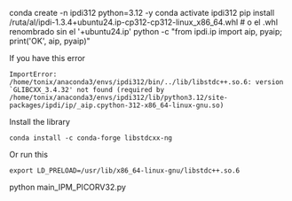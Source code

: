 
conda create -n ipdi312 python=3.12 -y
conda activate ipdi312
pip install /ruta/al/ipdi-1.3.4+ubuntu24.ip-cp312-cp312-linux_x86_64.whl  # o el .whl renombrado sin el '+ubuntu24.ip'
python -c "from ipdi.ip import aip, pyaip; print('OK', aip, pyaip)"

If you have this error 
```
ImportError: /home/tonix/anaconda3/envs/ipdi312/bin/../lib/libstdc++.so.6: version `GLIBCXX_3.4.32' not found (required by /home/tonix/anaconda3/envs/ipdi312/lib/python3.12/site-packages/ipdi/ip/_aip.cpython-312-x86_64-linux-gnu.so)
```
Install the library 
```
conda install -c conda-forge libstdcxx-ng
```
Or run this

```
export LD_PRELOAD=/usr/lib/x86_64-linux-gnu/libstdc++.so.6
```

python main_IPM_PICORV32.py
